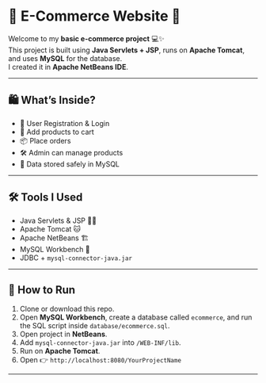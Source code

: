 # 🌸 E-Commerce Website 🌸

Welcome to my **basic e-commerce project** 💻✨  
This project is built using **Java Servlets + JSP**, runs on **Apache Tomcat**, and uses **MySQL** for the database.  
I created it in **Apache NetBeans IDE**.  

---

## 🛍️ What’s Inside?
- 👤 User Registration & Login  
- 🛒 Add products to cart  
- 📦 Place orders  
- 🛠️ Admin can manage products  
- 💾 Data stored safely in MySQL  

---

## 🛠️ Tools I Used
- Java Servlets & JSP 🧑‍💻  
- Apache Tomcat 🐱  
- Apache NetBeans 🏗️  
- MySQL Workbench 🐬  
- JDBC + `mysql-connector-java.jar`  

---

## 🚀 How to Run
1. Clone or download this repo.  
2. Open **MySQL Workbench**, create a database called `ecommerce`, and run the SQL script inside `database/ecommerce.sql`.  
3. Open project in **NetBeans**.  
4. Add `mysql-connector-java.jar` into `/WEB-INF/lib`.  
5. Run on **Apache Tomcat**.  
6. Open 👉 `http://localhost:8080/YourProjectName`  

---


